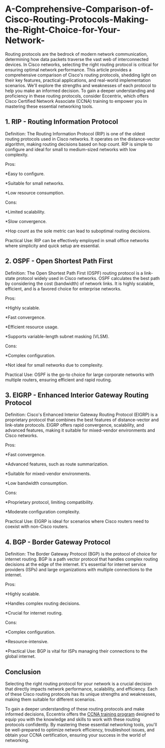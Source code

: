 # A-Comprehensive-Comparison-of-Cisco-Routing-Protocols-Making-the-Right-Choice-for-Your-Network-

Routing protocols are the bedrock of modern network communication, determining how data packets traverse the vast web of interconnected devices. In Cisco networks, selecting the right routing protocol is critical for ensuring optimal network performance. This article provides a comprehensive comparison of Cisco's routing protocols, shedding light on their key features, practical applications, and real-world implementation scenarios. We'll explore the strengths and weaknesses of each protocol to help you make an informed decision. To gain a deeper understanding and proficiency in these routing protocols, consider Eccentrix, which offers Cisco Certified Network Associate (CCNA) training to empower you in mastering these essential networking tools. 

## 1. RIP - Routing Information Protocol 

Definition: The Routing Information Protocol (RIP) is one of the oldest routing protocols used in Cisco networks. It operates on the distance-vector algorithm, making routing decisions based on hop count. RIP is simple to configure and ideal for small to medium-sized networks with low complexity. 

Pros: 

*Easy to configure.

*Suitable for small networks. 

*Low resource consumption. 

Cons: 

*Limited scalability. 

*Slow convergence. 

*Hop count as the sole metric can lead to suboptimal routing decisions. 

Practical Use: RIP can be effectively employed in small office networks where simplicity and quick setup are essential. 

## 2. OSPF - Open Shortest Path First 

Definition: The Open Shortest Path First (OSPF) routing protocol is a link-state protocol widely used in Cisco networks. OSPF calculates the best path by considering the cost (bandwidth) of network links. It is highly scalable, efficient, and is a favored choice for enterprise networks. 

Pros: 

*Highly scalable. 

*Fast convergence. 

*Efficient resource usage. 

*Supports variable-length subnet masking (VLSM). 

Cons: 

*Complex configuration. 

*Not ideal for small networks due to complexity. 

Practical Use: OSPF is the go-to choice for large corporate networks with multiple routers, ensuring efficient and rapid routing. 

## 3. EIGRP - Enhanced Interior Gateway Routing Protocol 

Definition: Cisco's Enhanced Interior Gateway Routing Protocol (EIGRP) is a proprietary protocol that combines the best features of distance-vector and link-state protocols. EIGRP offers rapid convergence, scalability, and advanced features, making it suitable for mixed-vendor environments and Cisco networks. 

Pros: 

*Fast convergence. 

*Advanced features, such as route summarization. 

*Suitable for mixed-vendor environments. 

*Low bandwidth consumption. 

Cons: 

*Proprietary protocol, limiting compatibility. 

*Moderate configuration complexity. 

Practical Use: EIGRP is ideal for scenarios where Cisco routers need to coexist with non-Cisco routers. 

## 4. BGP - Border Gateway Protocol 

Definition: The Border Gateway Protocol (BGP) is the protocol of choice for internet routing. BGP is a path vector protocol that handles complex routing decisions at the edge of the internet. It's essential for internet service providers (ISPs) and large organizations with multiple connections to the internet. 

Pros: 

*Highly scalable. 

*Handles complex routing decisions. 

*Crucial for internet routing. 

Cons: 

*Complex configuration. 

*Resource-intensive. 

*Practical Use: BGP is vital for ISPs managing their connections to the global internet. 

## Conclusion 

Selecting the right routing protocol for your network is a crucial decision that directly impacts network performance, scalability, and efficiency. Each of these Cisco routing protocols has its unique strengths and weaknesses, making them suitable for different scenarios. 

To gain a deeper understanding of these routing protocols and make informed decisions, Eccentrix offers the [CCNA training program](https://www.eccentrix.ca/en/courses/networking/cisco-solutions-implementation-and-administration-ccna-200-301-nt5553) designed to equip you with the knowledge and skills to work with these routing protocols confidently. By mastering these essential networking tools, you'll be well-prepared to optimize network efficiency, troubleshoot issues, and obtain your CCNA certification, ensuring your success in the world of networking. 
